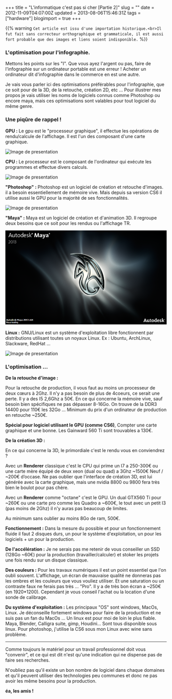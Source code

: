 +++
title = "L'informatique c'est pas si cher [Partie 2]"
slug = ""
date = 2012-11-09T04:07:00Z
updated = 2013-08-06T15:46:31Z
tags = ["hardware"]
blogimport = true
+++

{{% warning `Cet article est issu d'une importation historique.<br>Il fut fait sans correcteur orthographique et grammaticale, il est aussi fort probable que des images et liens soient indisponible.` %}}

### L'optimisation pour l'infographie.

Mettons les points sur les "I". Que vous ayez l'argent ou pas, faire de l'infographie sur un ordinateur portable est une erreur ! Acheter un ordinateur dit d'infographie dans le commerce en est une autre.

Je vais vous parler ici des optimisations préférables pour l'infographie, que ce soit pour de la 3D, de la retouche, création 2D, etc ... Pour illustrer mes propos je vais utiliser les noms de logiciels connus comme Photoshop ou encore maya, mais ces optimisations sont valables pour tout logiciel du même genre.

### Une piqûre de rappel !

 **GPU :** Le gpu est le "processeur graphique", il effectue les opérations de rendu/calcule de l'affichage. Il est l'un des composant d'une carte graphique.

![Image de presentation](/images/static.pcinpact.com-images-bd-news-106359-geforce-gtx-560-ti-448-cores.png "")

**CPU :** Le processeur est le composant de l'ordinateur qui exécute les programmes et effectue divers calculs.

![Image de presentation](/images/hostwisely.com-wp-content-uploads-2011-02-intel-xeon-cpu-04351.jpg "")

**"Photoshop" :** Photoshop est un logiciel de création et retouche d'images. il a besoin essentiellement de mémoire vive. Mais depuis sa version CS6 il utilise aussi le GPU pour la majorité de ses fonctionnalités.

![Image de presentation](/images/www.formation-photoshop-pro.fr-wp-content-uploads-logo-photoshop.png "")

**"Maya" :** Maya est un logiciel de création et d'animation 3D. Il regroupe deux besoins que ce soit pour les rendus ou l'affichage TR.

![Image de presentation](/images/www.toxik.sk-img-maya_2013.png "")

**Linux :** GNU/Linux est un système d'exploitation libre fonctionnent par distributions utilisant toutes un noyaux Linux. Ex : Ubuntu, ArchLinux, Slackware, RedHat ...

![Image de presentation](/images/www.aquaray.fr-assets-fr-images-product-linux_negro_blanco.png "")

### L'optimisation ...

 **De la retouche d'image :**

Pour la retouche de production, il vous faut au moins un processeur de deux cœurs à 2Ghz. Il n'y a pas besoin de plus de 4coeurs, ce serait une perte. Il y a des I5 2,6Ghz a 50€. En ce qui concerne la mémoire vive, sauf besoin bien spécifiques ne pas dépasser 8-16Go. On trouve de la DDR3 14400 pour 110€ les 32Go ... Minimum du prix d'un ordinateur de production en retouche ~250€.

**Spécial pour logiciel utilisant le GPU (comme CS6)**, Compter une carte graphique et une bonne. Les Gainward 560 Ti sont trouvables a 130€.

**De la création 3D :**

En ce qui concerne la 3D, le primordiale c'est le rendu vous en conviendrez ?

Avec un **Renderer** classique c'est le CPU qui prime un I7 a 250-300€ ou une carte mère équipé de deux xeon (dual ou quad) a 3Ghz ~1500€ Neuf / ~200€ d’occase. Ne pas oublier que l'interface de création 3D, est lui générée avec la carte graphique, mais une nvidia 8800 ou 9800 fera très bien le boulot pour pas chère.

Avec un **Renderer** comme "octane" c'est le GPU. Un dual GTX560 Ti pour ~260€ ou une carte pro comme les Quadro a ~600€, le tout avec un petit I3 (pas moins de 2Ghz) il n'y auras pas beaucoup de limites.

Au minimum sans oublier au moins 8Go de ram, 500€.

**Fonctionnement :** Dans la mesure du possible et pour un fonctionnement fluide il faut 2 disques durs, un pour le système d'exploitation, un pour les logiciels + un pour la production.

**De l'accélération :** Je ne serais pas me retenir de vous conseiller un SSD (128Go ~60€) pour la production (travailler/calculer) et stoker les projets une fois rendu sur un disque classique.

**Des couleurs :** Pour les travaux numériques il est un point essentiel que l'on oubli souvent. L'affichage, un écran de mauvaise qualité ne donneras pas les ombres et les couleurs que vous vouliez utiliser. Et une saturation ou un contraste faux ne ferais pas très ... "Pro". Il y a de très bon écran a ~250€ (en 1920*1200). Cependant je vous conseil l'achat ou la location d'une sonde de calibrage.

**Du système d'exploitation :** Les principaux "OS" sont windows, MacOs, Linux. Je déconseille fortement windows pour faire de la production et ne suis pas un fan du MacOs ... Un linux est pour moi de loin le plus fiable. Maya, Blender, Calligra suite, gimp, Houdini... Sont tous disponible sous linux. Pour photoshop, j'utilise la CS6 sous mon Linux avec wine sans problème.

---

Comme toujours le matériel pour un travail professionnel doit vous "convenir", et ce qui est dit n'est qu'une indication qui ne dispense pas de faire ses recherches.

N'oubliez pas qu'il existe un bon nombre de logiciel dans chaque domaines et qu'il peuvent utiliser des technologies peu communes et donc ne pas avoir les même besoins pour la production.

**éa, les amis !**
